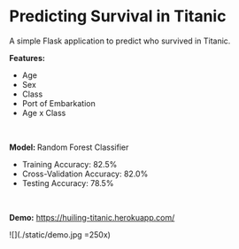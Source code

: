 # Predicting Survival in Titanic

A simple Flask application to predict who survived in Titanic.<br>

<b> Features: </b>
<ul>
  <li>Age</li>
  <li>Sex</li>
  <li>Class</li>
  <li>Port of Embarkation</li>
  <li>Age x Class</li>
</ul><br>

<b> Model: </b> Random Forest Classifier
<ul>
  <li>Training Accuracy: 82.5%</li>
  <li>Cross-Validation Accuracy: 82.0%</li>
  <li>Testing Accuracy: 78.5%</li>
</ul><br>


<b>Demo:</b> <a href='https://huiling-titanic.herokuapp.com/'>https://huiling-titanic.herokuapp.com/</a>

![](./static/demo.jpg =250x)
